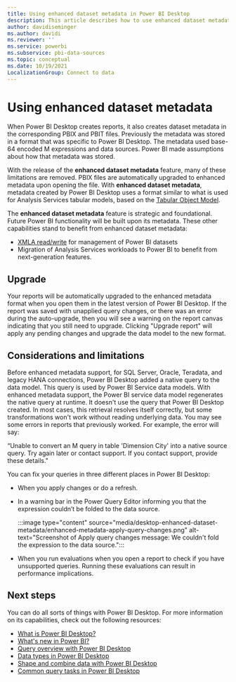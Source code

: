 ```yaml
---
title: Using enhanced dataset metadata in Power BI Desktop
description: This article describes how to use enhanced dataset metadata in Power BI.
author: davidiseminger
ms.author: davidi
ms.reviewer: ''
ms.service: powerbi
ms.subservice: pbi-data-sources
ms.topic: conceptual
ms.date: 10/19/2021
LocalizationGroup: Connect to data
---
```

# Using enhanced dataset metadata

When Power BI Desktop creates reports, it also creates dataset metadata in the corresponding PBIX and PBIT files. Previously the metadata was stored in a format that was specific to Power BI Desktop. The metadata used base-64 encoded M expressions and data sources. Power BI made assumptions about how that metadata was stored.

With the release of the **enhanced dataset metadata** feature, many of these limitations are removed. PBIX files are automatically upgraded to enhanced metadata upon opening the file. With **enhanced dataset metadata**, metadata created by Power BI Desktop uses a format similar to what is used for Analysis Services tabular models, based on the [Tabular Object Model](/analysis-services/tom/introduction-to-the-tabular-object-model-tom-in-analysis-services-amo).


The **enhanced dataset metadata** feature is strategic and foundational. Future Power BI functionality will be built upon its metadata. These other capabilities stand to benefit from enhanced dataset metadata:

- [XMLA read/write](/power-platform-release-plan/2019wave2/business-intelligence/xmla-readwrite) for management of Power BI datasets
- Migration of Analysis Services workloads to Power BI to benefit from next-generation features.

## Upgrade
Your reports will be automatically upgraded to the enhanced metadata format when you open them in the latest version of Power BI Desktop. If the report was saved with unapplied query changes, or there was an error during the auto-upgrade, then you will see a warning on the report canvas indicating that you still need to upgrade. Clicking "Upgrade report" will apply any pending changes and upgrade the data model to the new format. 

## Considerations and limitations
Before enhanced metadata support, for SQL Server, Oracle, Teradata, and legacy HANA connections, Power BI Desktop added a native query to the data model. This query is used by Power BI Service data models. With enhanced metadata support, the Power BI service data model regenerates the native query at runtime. It doesn't use the query that Power BI Desktop created. In most cases, this retrieval resolves itself correctly, but some transformations won't work without reading underlying data. You may see some errors in reports that previously worked. For example, the error will say: 

“Unable to convert an M query in table 'Dimension City' into a native source query. Try again later or contact support. If you contact support, provide these details." 

You can fix your queries in three different places in Power BI Desktop:

- When you apply changes or do a refresh.
- In a warning bar in the Power Query Editor informing you that the expression couldn’t be folded to the data source.

    :::image type="content" source="media/desktop-enhanced-dataset-metadata/enhanced-metadata-apply-query-changes.png" alt-text="Screenshot of Apply query changes message: We couldn't fold the expression to the data source.":::

- When you run evaluations when you open a report to check if you have unsupported queries. Running these evaluations can result in performance implications.


## Next steps

You can do all sorts of things with Power BI Desktop. For more information on its capabilities, check out the following resources:

* [What is Power BI Desktop?](../fundamentals/desktop-what-is-desktop.md)
* [What's new in Power BI?](../fundamentals/desktop-latest-update.md)
* [Query overview with Power BI Desktop](../transform-model/desktop-query-overview.md)
* [Data types in Power BI Desktop](desktop-data-types.md)
* [Shape and combine data with Power BI Desktop](desktop-shape-and-combine-data.md)
* [Common query tasks in Power BI Desktop](../transform-model/desktop-common-query-tasks.md)
